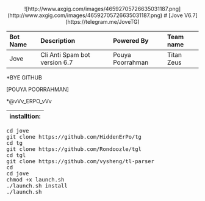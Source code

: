<p align="center"> ![http://www.axgig.com/images/46592705726635031187.png](http://www.axgig.com/images/46592705726635031187.png)
# [Jove V6.7](https://telegram.me/JoveTG)

| Bot Name | Description | Powered By | Team name |
|:--------|:------------|:------------|:------------|
| Jove | Cli Anti Spam bot version 6.7 | Pouya Poorrahman | Titan Zeus |

*BYE GITHUB

[POUYA POORRAHMAN]

*@vVv_ERPO_vVv

<table><thead>
<tr>
<th align="left">installtion:</th>
</tr>
</thead><tbody>
</tbody></table>

<div class="highlight highlight-source-shell"><pre>cd jove
git clone https://github.com/HiddenErPo/tg
cd tg
git clone https://github.com/Rondoozle/tgl
cd tgl
git clone https://github.com/vysheng/tl-parser
cd
cd jove
chmod +x launch.sh
./launch.sh install
./launch.sh</span></span></pre></div>
